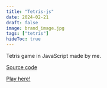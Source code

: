 ```yaml
---
title: "Tetris-js"
date: 2024-02-21
draft: false
image: brand_image.jpg
tags: ["tetris"]
hideToc: true
---
```


Tetris game in JavaScript made by me.

[Source code](https://github.com/RileyInkTheCat/tetris)

[Play here!](https://projects.riley.ink/tetris)
